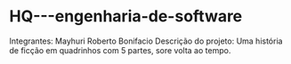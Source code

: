 # HQ---engenharia-de-software
Integrantes: Mayhuri Roberto Bonifacio
Descrição do projeto: Uma história de ficção em quadrinhos com 5 partes, sore volta ao tempo.
